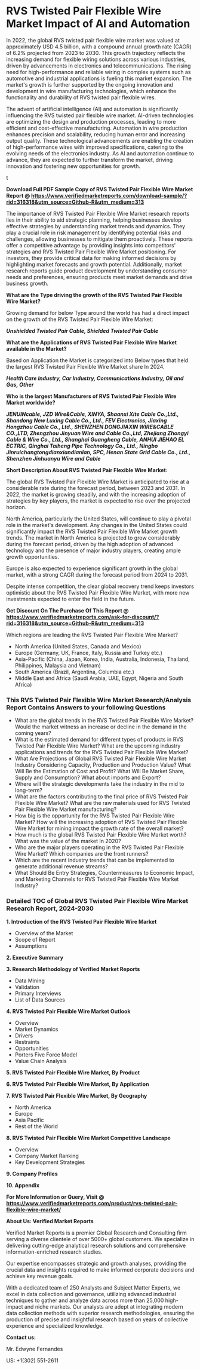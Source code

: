 <meta name="title" content="Global RVS Twisted Pair Flexible Wire Market Impact of AI and Automation"><meta name="description" content="In 2022, the global RVS twisted pair flexible wire market was valued at approximately USD 4.5 billion, with a compound annual growth rate (CAGR) of 6.2% projected from"><meta name="title" content="RVS Twisted Pair Flexible Wire Market Size, Share, Scope, Trends, Growth, Opportunities, Analysis, Forecast"><h1>RVS Twisted Pair Flexible Wire Market Impact of AI and Automation</h1><p>In 2022, the global RVS twisted pair flexible wire market was valued at approximately USD 4.5 billion, with a compound annual growth rate (CAGR) of 6.2% projected from 2023 to 2030. This growth trajectory reflects the increasing demand for flexible wiring solutions across various industries, driven by advancements in electronics and telecommunications. The rising need for high-performance and reliable wiring in complex systems such as automotive and industrial applications is fueling this market expansion. The market's growth is further supported by the ongoing innovation and development in wire manufacturing technologies, which enhance the functionality and durability of RVS twisted pair flexible wires.</p><p>The advent of artificial intelligence (AI) and automation is significantly influencing the RVS twisted pair flexible wire market. AI-driven technologies are optimizing the design and production processes, leading to more efficient and cost-effective manufacturing. Automation in wire production enhances precision and scalability, reducing human error and increasing output quality. These technological advancements are enabling the creation of high-performance wires with improved specifications, catering to the evolving needs of the electronics industry. As AI and automation continue to advance, they are expected to further transform the market, driving innovation and fostering new opportunities for growth.</p>t</p><p id="" class=""><strong>Download Full PDF Sample Copy of RVS Twisted Pair Flexible Wire Market Report @ <a href="https://www.verifiedmarketreports.com/download-sample/?rid=316318&utm_source=Github-R&utm_medium=313" target="_blank">https://www.verifiedmarketreports.com/download-sample/?rid=316318&utm_source=Github-R&utm_medium=313</a></strong></p><p>The importance of&nbsp;RVS Twisted Pair Flexible Wire Market research reports lies in their ability to aid strategic planning, helping businesses develop effective strategies by understanding market trends and dynamics. They play a crucial role in risk management by identifying potential risks and challenges, allowing businesses to mitigate them proactively. These reports offer a competitive advantage by providing insights into competitors' strategies and RVS Twisted Pair Flexible Wire Market positioning. For investors, they provide critical data for making informed decisions by highlighting market forecasts and growth potential. Additionally, market research reports guide product development by understanding consumer needs and preferences, ensuring products meet market demands and drive business growth.</p><p><strong>What are the&nbsp;Type driving the growth of the RVS Twisted Pair Flexible Wire Market?</strong></p><p id="" class="">Growing demand for below Type around the world has had a direct impact on the growth of the RVS Twisted Pair Flexible Wire Market:</p><em><strong>Unshielded Twisted Pair Cable, Shielded Twisted Pair Cable</strong></em></p><strong>What are the&nbsp;Applications&nbsp;of RVS Twisted Pair Flexible Wire Market available in the Market?</strong></p><p id="" class="">Based on Application the Market is categorized into Below types that held the largest RVS Twisted Pair Flexible Wire Market share In 2024.</p><em><strong>Health Care Industry, Car Industry, Communications Industry, Oil and Gas, Other</strong></em></p><strong>Who is the largest Manufacturers of RVS Twisted Pair Flexible Wire Market worldwide?</strong></p><p><em><strong>JENUINcable, JZD Wire&Cable, XINYA, Shaanxi Xite Cable Co.,Ltd., Shandong New Luxing Cable Co., Ltd., FEV Electronics, Jiaxing Hongzhou Cable Co., Ltd., SHENZHEN DONGJIAXIN WIRE&CABLE CO.,LTD, Zhengzhou Jinyuan Wire and Cable Co.,Ltd, Zhejiang Zhongyi Cable & Wire Co., Ltd., Shanghai Guangheng Cable, ANHUI JIEHAO EL ECTRIC, Qinghai Taiheng Pipe Technology Co., Ltd., Ningbo Jinruichangtongdianxiandianlan, SPC, Henan State Grid Cable Co., Ltd., Shenzhen Jinhuanyu Wire and Cable</strong></em></p><p id="" class=""><strong>Short Description About RVS Twisted Pair Flexible Wire Market:</strong></p><p>The global RVS Twisted Pair Flexible Wire Market is anticipated to rise at a considerable rate during the forecast period, between 2023 and 2031. In 2022, the market is growing steadily, and with the increasing adoption of strategies by key players, the market is expected to rise over the projected horizon.</p><p>North America, particularly the United States, will continue to play a pivotal role in the market's development. Any changes in the United States could significantly impact the RVS Twisted Pair Flexible Wire Market growth trends. The market in North America is projected to grow considerably during the forecast period, driven by the high adoption of advanced technology and the presence of major industry players, creating ample growth opportunities.</p><p>Europe is also expected to experience significant growth in the global market, with a strong CAGR during the forecast period from 2024 to 2031.</p><p>Despite intense competition, the clear global recovery trend keeps investors optimistic about the RVS Twisted Pair Flexible Wire Market, with more new investments expected to enter the field in the future.</p><p id="" class=""><strong>Get Discount On The Purchase Of This Report @ <a href="https://www.verifiedmarketreports.com/ask-for-discount/?rid=316318&utm_source=Github-R&utm_medium=313" target="_blank">https://www.verifiedmarketreports.com/ask-for-discount/?rid=316318&utm_source=Github-R&utm_medium=313</a></strong></p>Which regions are leading the RVS Twisted Pair Flexible Wire Market?</p><ul><li>North America (United States, Canada and Mexico)</li><li>Europe (Germany, UK, France, Italy, Russia and Turkey etc.)</li><li>Asia-Pacific (China, Japan, Korea, India, Australia, Indonesia, Thailand, Philippines, Malaysia and Vietnam)</li><li>South America (Brazil, Argentina, Columbia etc.)</li><li>Middle East and Africa (Saudi Arabia, UAE, Egypt, Nigeria and South Africa)</li></ul><h3 id="" class="">This RVS Twisted Pair Flexible Wire Market Research/Analysis Report Contains Answers to your following Questions</h3><ul><li>What are the global trends in the RVS Twisted Pair Flexible Wire Market? Would the market witness an increase or decline in the demand in the coming years?</li><li>What is the estimated demand for different types of products in RVS Twisted Pair Flexible Wire Market? What are the upcoming industry applications and trends for the RVS Twisted Pair Flexible Wire Market?</li><li>What Are Projections of Global RVS Twisted Pair Flexible Wire Market Industry Considering Capacity, Production and Production Value? What Will Be the Estimation of Cost and Profit? What Will Be Market Share, Supply and Consumption? What about imports and Export?</li><li>Where will the strategic developments take the industry in the mid to long-term?</li><li>What are the factors contributing to the final price of RVS Twisted Pair Flexible Wire Market? What are the raw materials used for RVS Twisted Pair Flexible Wire Market manufacturing?</li><li>How big is the opportunity for the RVS Twisted Pair Flexible Wire Market? How will the increasing adoption of RVS Twisted Pair Flexible Wire Market for mining impact the growth rate of the overall market?</li><li>How much is the global RVS Twisted Pair Flexible Wire Market worth? What was the value of the market In 2020?</li><li>Who are the major players operating in the RVS Twisted Pair Flexible Wire Market? Which companies are the front runners?</li><li>Which are the recent industry trends that can be implemented to generate additional revenue streams?</li><li>What Should Be Entry Strategies, Countermeasures to Economic Impact, and Marketing Channels for RVS Twisted Pair Flexible Wire Market Industry?</li></ul><h3 id="" class="">Detailed TOC of Global RVS Twisted Pair Flexible Wire Market Research Report, 2024-2030</h3><p id="" class=""><strong>1. Introduction of the RVS Twisted Pair Flexible Wire Market</strong></p><ul><li>Overview of the Market</li><li>Scope of Report</li><li>Assumptions</li></ul><p id="" class=""><strong>2. Executive Summary</strong></p><p id="" class=""><strong>3. Research Methodology of Verified Market Reports</strong></p><ul><li>Data Mining</li><li>Validation</li><li>Primary Interviews</li><li>List of Data Sources</li></ul><p id="" class=""><strong>4. RVS Twisted Pair Flexible Wire Market Outlook</strong></p><ul><li>Overview</li><li>Market Dynamics</li><li>Drivers</li><li>Restraints</li><li>Opportunities</li><li>Porters Five Force Model</li><li>Value Chain Analysis</li></ul><p id="" class=""><strong>5. RVS Twisted Pair Flexible Wire Market, By Product</strong></p><p id="" class=""><strong>6. RVS Twisted Pair Flexible Wire Market, By Application</strong></p><p id="" class=""><strong>7. RVS Twisted Pair Flexible Wire Market, By Geography</strong></p><ul><li>North America</li><li>Europe</li><li>Asia Pacific</li><li>Rest of the World</li></ul><p id="" class=""><strong>8. RVS Twisted Pair Flexible Wire Market Competitive Landscape</strong></p><ul><li>Overview</li><li>Company Market Ranking</li><li>Key Development Strategies</li></ul><p id="" class=""><strong>9. Company Profiles</strong></p><p id="" class=""><strong>10. Appendix</strong></p><p id="" class=""><strong>For More Information or Query, Visit @ <a href="https://www.verifiedmarketreports.com/product/rvs-twisted-pair-flexible-wire-market/" target="_blank">https://www.verifiedmarketreports.com/product/rvs-twisted-pair-flexible-wire-market/</a></strong></p><p id="" class=""><strong>About Us: Verified Market Reports</strong></p><p id="" class="">Verified Market Reports is a premier Global Research and Consulting firm serving a diverse clientele of over 5000+ global customers. We specialize in delivering cutting-edge analytical research solutions and comprehensive information-enriched research studies.</p><p id="" class="">Our expertise encompasses strategic and growth analyses, providing the crucial data and insights required to make informed corporate decisions and achieve key revenue goals.</p><p id="" class="">With a dedicated team of 250 Analysts and Subject Matter Experts, we excel in data collection and governance, utilizing advanced industrial techniques to gather and analyze data across more than 25,000 high-impact and niche markets. Our analysts are adept at integrating modern data collection methods with superior research methodologies, ensuring the production of precise and insightful research based on years of collective experience and specialized knowledge.</p><p id="" class=""><strong>Contact us:</strong></p><p id="" class="">Mr. Edwyne Fernandes</p><p id="" class="">US: +1(302) 551-2611</p>